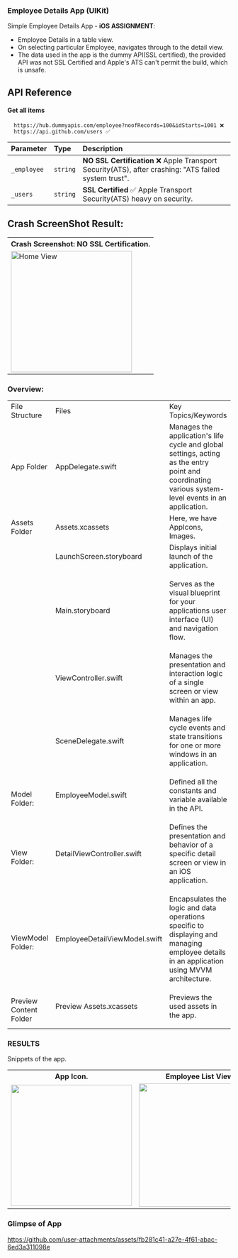 ### Employee Details App (UIKit)
Simple Employee Details App - <b>iOS ASSIGNMENT</b>:
- Employee Details in a table view.
- On selecting particular Employee, navigates through to the detail view.
- The data used in the app is the dummy API(SSL certified), the provided API was not SSL Certified and Apple's ATS can't permit the build, which is unsafe.


## API Reference

#### Get all items

```http
  https://hub.dummyapis.com/employee?noofRecords=100&idStarts=1001 ❌
  https://api.github.com/users ✅
```

| Parameter | Type     | Description                |
| :-------- | :------- | :------------------------- |
| `_employee` | `string` | **NO SSL Certification** ❌ Apple Transport Security(ATS), after crashing: "ATS failed system trust". |
| `_users` | `string` | **SSL Certified** ✅ Apple Transport Security(ATS) heavy on security. |

## Crash ScreenShot Result:
<table>
  <tr>
    <th>Crash Screenshot: NO SSL Certification.</th>
  </tr>
  <tr>
    <td><img width="273" alt="Home View" src="https://github.com/user-attachments/assets/ab003c80-5e73-461f-9c1c-ff41d7427379"></td>
  </tr>
</table>
  
### Overview:
<table>
  <tr>
    <td>File Structure</td>
    <td>Files</td>
    <td>Key Topics/Keywords</td>
  </tr>
  <tr>
    <td>App Folder</td>
    <td>AppDelegate.swift</td>
    <td>Manages the application's life cycle and global settings, acting as the entry point and coordinating various system-level events in an application.</td>
  </tr>
  <tr>
    <td>Assets Folder</td>
    <td>Assets.xcassets</td>
    <td>Here, we have AppIcons, Images.</td>
  </tr>
  <tr>
    <td></td>
    <td>
      <dl>LaunchScreen.storyboard</dl>
    </td>
    <td>
      <dl>Displays initial launch of the application.</dl>
    </td>
  </tr>
  <tr>
    <td></td>
    <td>
      <dl>Main.storyboard</dl>
    </td>
    <td>
      <dl>Serves as the visual blueprint for your applications user interface (UI) and navigation flow.</dl>
    </td>
  </tr>
  <tr>
    <td></td>
    <td>
      <dl>ViewController.swift</dl>
    </td>
    <td>
      <dl>Manages the presentation and interaction logic of a single screen or view within an app.</dl>
    </td>
  </tr>
  <tr>
    <td></td>
    <td>
      <dl>SceneDelegate.swift</dl>
    </td>
    <td>
      <dl>Manages life cycle events and state transitions for one or more windows in an application.</dl>
    </td>
  </tr>
  <tr>
    <td>Model Folder:</td>
    <td>
      <dl>EmployeeModel.swift </dl>
    </dl>
    </td>
    <td>
      <dl>Defined all the constants and variable available in the API.</dl>
    </td>
  </tr>
  <tr>
    <td>View Folder:</td>
    <td>
      <dl>DetailViewController.swift</dl>
    </td>
    <td>
      <dl>Defines the presentation and behavior of a specific detail screen or view in an iOS application.</dl>
    </td>
  </tr>
  <tr>
    <td>ViewModel Folder:</td>
    <td>
      <dl>EmployeeDetailViewModel.swift </dl>
    </td>
    <td>
      <dl>Encapsulates the logic and data operations specific to displaying and managing employee details in an application using MVVM architecture.</dl>
    </td>
  </tr>
  <tr>
    <td>Preview Content Folder</td>
    <td>
      <dl>Preview Assets.xcassets</dl>
    </td>
    <td>
      <dl> Previews the used assets in the app.</dl>
    </td>
  </tr>
</table>

### RESULTS
Snippets of the app.

<table>
  <tr>
    <th>App Icon.</th>
    <th>Employee List View.</th>
    <th>Detail View 01.</th>
    <th>Detail View 02.</th>
  </tr>
  <tr>
<!--     <td><img src="screenshots/Screenshot_1582745092.png" width=270 height=480></td> -->
    <td><img width="273" alt="" src="https://github.com/user-attachments/assets/56287985-98dd-4575-8a96-6533e1950ae5"></td>
    <td><img width="278" alt="" src="https://github.com/user-attachments/assets/6ac870df-c7f1-49e9-b8d3-4a8f3d5663c0"></td>
    <td><img width="278" alt="" src="https://github.com/user-attachments/assets/88c50303-edc3-4db9-b6f1-1a714aa441af"></td>
    <td><img width="278" alt="" src="https://github.com/user-attachments/assets/15156447-75b8-42b2-8a7b-cff1b7a01f8d"></td>
  </tr>
 </table>

### Glimpse of App 

https://github.com/user-attachments/assets/fb281c41-a27e-4f61-abac-6ed3a311098e


